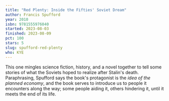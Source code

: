 ```yaml
---
title: "Red Plenty: Inside the Fifties' Soviet Dream"
author: Francis Spufford
year: 2010
isbn: 9781555976040
started: 2023-08-03
finished: 2023-08-09
pct: 100
stars: 5
slug: spufford-red-plenty
who: KYE
---
```


This one mingles science fiction, history, and a novel together to tell some stories of what the Soviets hoped to realize after Stalin's death. Paraphrasing, Spufford says the book's protagonist is the <em>idea of the planned economy</em>, and the book serves to introduce us to people it encounters along the way; some people aiding it, others hindering it, until it meets the end of its life.
